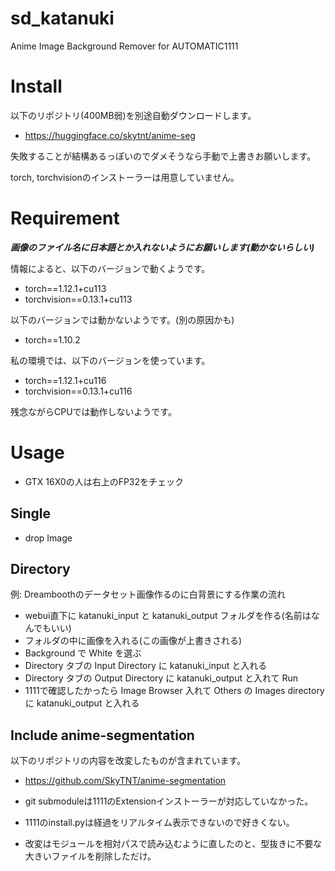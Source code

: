 # sd_katanuki
Anime Image Background Remover for AUTOMATIC1111

# Install

以下のリポジトリ(400MB弱)を別途自動ダウンロードします。

- https://huggingface.co/skytnt/anime-seg

失敗することが結構あるっぽいのでダメそうなら手動で上書きお願いします。

torch, torchvisionのインストーラーは用意していません。

# Requirement

***画像のファイル名に日本語とか入れないようにお願いします(動かないらしい)***

情報によると、以下のバージョンで動くようです。

- torch==1.12.1+cu113
- torchvision==0.13.1+cu113

以下のバージョンでは動かないようです。(別の原因かも)

- torch==1.10.2

私の環境では、以下のバージョンを使っています。

- torch==1.12.1+cu116
- torchvision==0.13.1+cu116

残念ながらCPUでは動作しないようです。

# Usage

- GTX 16X0の人は右上のFP32をチェック

## Single

- drop Image

## Directory

例: Dreamboothのデータセット画像作るのに白背景にする作業の流れ

+ webui直下に katanuki_input と katanuki_output フォルダを作る(名前はなんでもいい)
+ フォルダの中に画像を入れる(この画像が上書きされる)
+ Background で White を選ぶ
+ Directory タブの Input Directory に katanuki_input と入れる
+ Directory タブの Output Directory に katanuki_output と入れて Run
+ 1111で確認したかったら Image Browser 入れて Others の Images directory に katanuki_output と入れる

## Include anime-segmentation

以下のリポジトリの内容を改変したものが含まれています。

- https://github.com/SkyTNT/anime-segmentation

- git submoduleは1111のExtensionインストーラーが対応していなかった。
- 1111のinstall.pyは経過をリアルタイム表示できないので好きくない。
- 改変はモジュールを相対パスで読み込むように直したのと、型抜きに不要な大きいファイルを削除しただけ。
